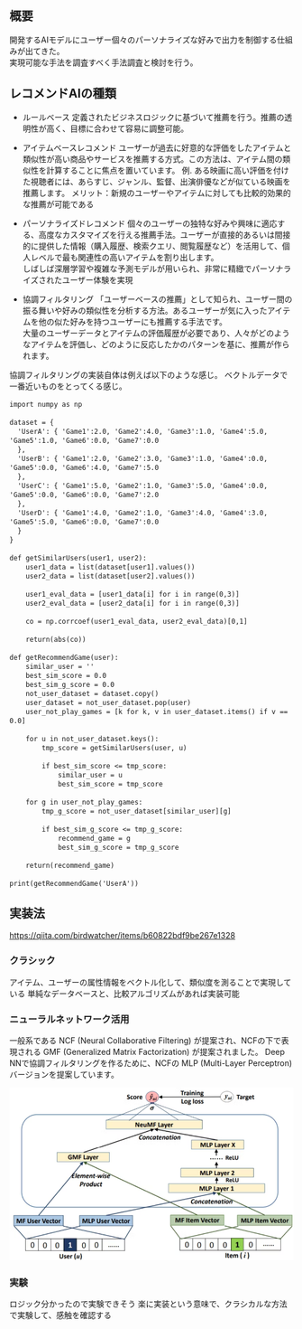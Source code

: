 ## 概要
開発するAIモデルにユーザー個々のパーソナライズな好みで出力を制御する仕組みが出てきた。<br>
実現可能な手法を調査すべく手法調査と検討を行う。


## レコメンドAIの種類

- ルールベース
    定義されたビジネスロジックに基づいて推薦を行う。推薦の透明性が高く、目標に合わせて容易に調整可能。

- アイテムベースレコメンド
    ユーザーが過去に好意的な評価をしたアイテムと類似性が高い商品やサービスを推薦する方式。この方法は、アイテム間の類似性を計算することに焦点を置いています。
    例. ある映画に高い評価を付けた視聴者には、あらすじ、ジャンル、監督、出演俳優などが似ている映画を推薦します。
    メリット：新規のユーザーやアイテムに対しても比較的効果的な推薦が可能である

- パーソナライズドレコメンド
    個々のユーザーの独特な好みや興味に適応する、高度なカスタマイズを行える推薦手法。ユーザーが直接的あるいは間接的に提供した情報（購入履歴、検索クエリ、閲覧履歴など）を活用して、個人レベルで最も関連性の高いアイテムを割り出します。<br>
    しばしば深層学習や複雑な予測モデルが用いられ、非常に精緻でパーソナライズされたユーザー体験を実現<br>

- 協調フィルタリング
    「ユーザーベースの推薦」として知られ、ユーザー間の振る舞いや好みの類似性を分析する方法。あるユーザーが気に入ったアイテムを他の似た好みを持つユーザーにも推薦する手法です。<br>
    大量のユーザーデータとアイテムの評価履歴が必要であり、人々がどのようなアイテムを評価し、どのように反応したかのパターンを基に、推薦が作られます。<br>

協調フィルタリングの実装自体は例えば以下のような感じ。
ベクトルデータで一番近いものをとってくる感じ。

```
import numpy as np
 
dataset = {
  'UserA': { 'Game1':2.0, 'Game2':4.0, 'Game3':1.0, 'Game4':5.0, 'Game5':1.0, 'Game6':0.0, 'Game7':0.0
  },
  'UserB': { 'Game1':2.0, 'Game2':3.0, 'Game3':1.0, 'Game4':0.0, 'Game5':0.0, 'Game6':4.0, 'Game7':5.0
  },
  'UserC': { 'Game1':5.0, 'Game2':1.0, 'Game3':5.0, 'Game4':0.0, 'Game5':0.0, 'Game6':0.0, 'Game7':2.0
  },
  'UserD': { 'Game1':4.0, 'Game2':1.0, 'Game3':4.0, 'Game4':3.0, 'Game5':5.0, 'Game6':0.0, 'Game7':0.0
  }
}
 
def getSimilarUsers(user1, user2):
    user1_data = list(dataset[user1].values())
    user2_data = list(dataset[user2].values())
 
    user1_eval_data = [user1_data[i] for i in range(0,3)]
    user2_eval_data = [user2_data[i] for i in range(0,3)]
    
    co = np.corrcoef(user1_eval_data, user2_eval_data)[0,1]
 
    return(abs(co))
 
def getRecommendGame(user):
    similar_user = ''
    best_sim_score = 0.0
    best_sim_g_score = 0.0
    not_user_dataset = dataset.copy()
    user_dataset = not_user_dataset.pop(user)
    user_not_play_games = [k for k, v in user_dataset.items() if v == 0.0]
    
    for u in not_user_dataset.keys():
        tmp_score = getSimilarUsers(user, u)
        
        if best_sim_score <= tmp_score:
            similar_user = u
            best_sim_score = tmp_score
 
    for g in user_not_play_games:
        tmp_g_score = not_user_dataset[similar_user][g]
        
        if best_sim_g_score <= tmp_g_score:
            recommend_game = g
            best_sim_g_score = tmp_g_score
    
    return(recommend_game)
   
print(getRecommendGame('UserA'))
```

## 実装法
https://qiita.com/birdwatcher/items/b60822bdf9be267e1328

### クラシック
アイテム、ユーザーの属性情報をベクトル化して、類似度を測ることで実現している
単純なデータベースと、比較アルゴリズムがあれば実装可能

### ニューラルネットワーク活用
一般系である NCF (Neural Collaborative Filtering) が提案され、NCFの下で表現される GMF (Generalized Matrix Factorization) が提案されました。
Deep NNで協調フィルタリングを作るために、NCFの MLP (Multi-Layer Perceptron) バージョンを提案しています。

![alt text](image.png)

### 実験
ロジック分かったので実験できそう
楽に実装という意味で、クラシカルな方法で実験して、感触を確認する

